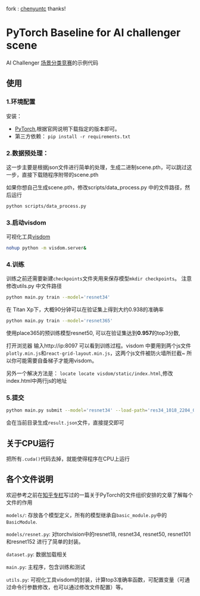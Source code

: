 >
fork : [chenyuntc](https://github.com/chenyuntc/scene-baseline)
thanks!

# PyTorch Baseline for AI challenger scene
AI Challenger [场景分类竞赛](https://challenger.ai/competition/scene/)的示例代码

## 使用
### 1.环境配置
安装：
- [PyTorch](http://pytorch.org/),根据官网说明下载指定的版本即可。
- 第三方依赖： `pip install -r requirements.txt`

### 2.数据预处理：

这一步主要是根据json文件进行简单的处理，生成二进制scene.pth，可以跳过这一步，直接下载随程序附带的scene.pth

如果你想自己生成scene.pth，修改scripts/data_process.py 中的文件路径，然后运行
```bash
python scripts/data_process.py
```

### 3.启动visdom
可视化工具[visdom](https://github.com/facebookresearch/visdom)
```bash
nohup python -m visdom.server&
```

### 4.训练
训练之前还需要新建`checkpoints`文件夹用来保存模型`mkdir checkpoints`。
注意修改utils.py 中文件路径

```bash
python main.py train --model='resnet34'
```
在 Titan Xp下，大概90分钟可以在验证集上得到大约0.938的准确率


```bash
python main.py train --model='resnet365'
```

使用place365的预训练模型resnet50, 可以在验证集达到**0.957**的top3分数,


打开浏览器 输入http://ip:8097 可以看到训练过程。visdom 中要用到两个js文件`plotly.min.js`和`react-grid-layout.min.js`，这两个js文件被防火墙所拦截~ 所以你可能需要自备梯子才能用visdom。

另外一个解决方法是：
`locate locate visdom/static/index.html`,修改index.html中两行js的地址

### 5.提交
```bash
python main.py submit --model='resnet34' --load-path='res34_1018_2204_0.938002232143' 

```
会在当前目录生成`result.json`文件，直接提交即可

## 关于CPU运行
把所有`.cuda()`代码去掉，就能使得程序在CPU上运行


## 各个文件说明
欢迎参考之前在[知乎专栏](https://zhuanlan.zhihu.com/p/29024978)写过的一篇关于PyTorch的文件组织安排的文章了解每个文件的作用

`models/`: 存放各个模型定义，所有的模型继承自`basic_module.py`中的`BasicModule`.

`models/resnet.py`: 对torchvision中的resnet18, resnet34, resnet50, resnet101 和resnet152 进行了简单的封装。

`dataset.py`: 数据加载相关

`main.py`: 主程序，包含训练和测试

`utils.py`: 可视化工具visdom的封装，计算top3准确率函数，可配置变量（可通过命令行参数修改，也可以通过修改文件配置）等。
